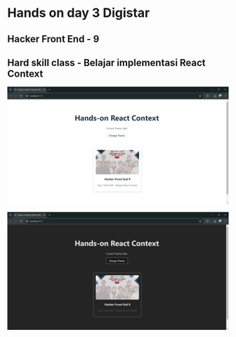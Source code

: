 # Hands on day 3 Digistar
## Hacker Front End - 9
## Hard skill class - Belajar implementasi React Context

![alt text](image.png)

![alt text](image-1.png)